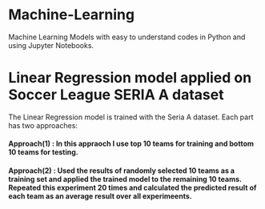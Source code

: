 # Machine-Learning
Machine Learning Models with easy to understand codes in Python and using Jupyter Notebooks.

# Linear Regression model applied on Soccer League SERIA A dataset
The Linear Regression model is trained with the Seria A dataset.
Each part has two approaches: 
#### Approach(1) : In this appraoch I use top 10 teams for training and bottom 10 teams for testing.
#### Approach(2) : Used the results of randomly selected 10 teams as a training set and applied the trained model to the remaining 10 teams. Repeated this experiment 20 times and calculated the predicted result of each team as an average result over all experimeents.
